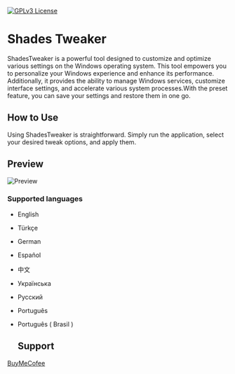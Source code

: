 [![GPLv3 License](https://img.shields.io/badge/License-GPL%20v3-yellow.svg)](https://opensource.org/licenses/)

# Shades Tweaker

ShadesTweaker is a powerful tool designed to customize and optimize various settings on the Windows operating system. This tool empowers you to personalize your Windows experience and enhance its performance. Additionally, it provides the ability to manage Windows services, customize interface settings, and accelerate various system processes.With the preset feature, you can save your settings and restore them in one go.

## How to Use

Using ShadesTweaker is straightforward. Simply run the application, select your desired tweak options, and apply them.

## Preview

![Preview](https://i.hizliresim.com/odamolj.gif)

### Supported languages

- English
- Türkçe
- German
- Español
- 中文
- Українська
- Русский
- Português
- Português ( Brasil )

  ## Support

[BuyMeCofee](https://www.buymeacoffee.com/berkayay)

